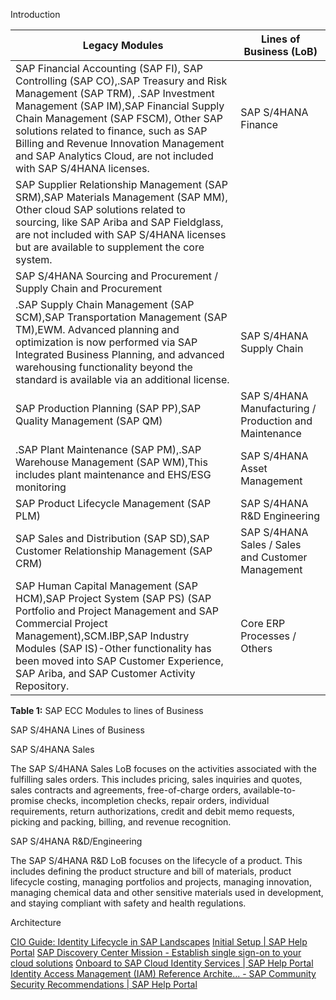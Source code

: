 Introduction

| Legacy Modules  | Lines of Business (LoB) |  
| ----- | -------- |
| SAP Financial Accounting (SAP FI), SAP Controlling (SAP CO),.SAP Treasury and Risk Management (SAP TRM), .SAP Investment Management (SAP IM),SAP Financial Supply Chain Management (SAP FSCM), Other SAP solutions related to finance, such as SAP Billing and Revenue Innovation Management and SAP Analytics Cloud, are not included with SAP S/4HANA licenses. | SAP S/4HANA Finance |
| SAP Supplier Relationship Management (SAP SRM),SAP Materials Management (SAP MM), Other cloud SAP solutions related to sourcing, like SAP Ariba and SAP Fieldglass, are not included with SAP S/4HANA licenses but are available to supplement the core system.
 | SAP S/4HANA Sourcing and Procurement / Supply Chain and Procurement |
| .SAP Supply Chain Management (SAP SCM),SAP Transportation Management (SAP TM),EWM. Advanced planning and optimization is now performed via SAP Integrated Business Planning, and advanced warehousing functionality beyond the standard is available via an additional license. | SAP S/4HANA Supply Chain |
| SAP Production Planning (SAP PP),SAP Quality Management (SAP QM) | SAP S/4HANA Manufacturing / Production and Maintenance |
| .SAP Plant Maintenance (SAP PM),.SAP Warehouse Management (SAP WM),This includes plant maintenance and EHS/ESG monitoring| SAP S/4HANA Asset Management |
| SAP Product Lifecycle Management (SAP PLM) | SAP S/4HANA R&D Engineering |
| SAP Sales and Distribution (SAP SD),SAP Customer Relationship Management (SAP CRM) | SAP S/4HANA Sales / Sales and Customer Management | 
| SAP Human Capital Management (SAP HCM),SAP Project System (SAP PS) (SAP Portfolio and Project Management and SAP Commercial Project Management),SCM.IBP,SAP Industry Modules (SAP IS)-Other functionality has been moved into SAP Customer Experience, SAP Ariba, and SAP Customer Activity Repository. | Core ERP Processes / Others | 

**Table 1:** SAP ECC Modules to lines of Business

SAP S/4HANA Lines of Business

SAP S/4HANA Sales

The SAP S/4HANA Sales LoB focuses on the activities associated with the fulfilling sales orders. This includes pricing, sales inquiries and quotes, sales contracts and agreements, free-of-charge orders, available-to-promise checks, incompletion checks, repair orders, individual requirements, return authorizations, credit and debit memo requests, picking and packing, billing, and revenue recognition.

SAP S/4HANA R&D/Engineering

The SAP S/4HANA R&D LoB focuses on the lifecycle of a product. This includes defining the product structure and bill of materials, product lifecycle costing, managing portfolios and projects, managing innovation, managing chemical data and other sensitive materials used in development, and staying compliant with safety and health regulations.

Architecture

[CIO Guide: Identity Lifecycle in SAP Landscapes](https://www.sap.com/documents/2018/05/38ce7d25-067d-0010-87a3-c30de2ffd8ff.html)
[Initial Setup | SAP Help Portal](https://help.sap.com/docs/start/sap-start/setup)
[SAP Discovery Center Mission - Establish single sign-on to your cloud solutions](https://discovery-center.cloud.sap/missiondetail/3114/3151/)
[Onboard to SAP Cloud Identity Services | SAP Help Portal](https://help.sap.com/docs/btp/btp-admin-guide/onboard-to-sap-cloud-identity-services)
[Identity Access Management (IAM) Reference Archite... - SAP Community](https://community.sap.com/t5/technology-blog-posts-by-sap/identity-access-management-iam-reference-architectures-2024/ba-p/13697891)
[Security Recommendations | SAP Help Portal](https://help.sap.com/docs/SAP_S4HANA_CLOUD/55a7cb346519450cb9e6d21c1ecd6ec1/fafa6639cf7b4265b68da63efbc8fb96.html)
